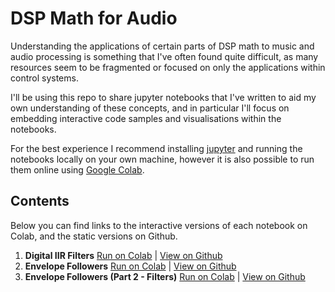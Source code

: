 # DSP Math for Audio

Understanding the applications of certain parts of DSP math to music and audio processing is
something that I've often found quite difficult, as many resources seem to be fragmented or focused
on only the applications within control systems.

I'll be using this repo to share jupyter notebooks that I've written to aid my own understanding of
these concepts, and in particular I'll focus on embedding interactive code samples and
visualisations within the notebooks.

For the best experience I recommend installing [jupyter](https://jupyter.org/install) and running
the notebooks locally on your own machine, however it is also possible to run them online using
[Google Colab](https://colab.research.google.com/notebooks/welcome.ipynb).

## Contents
Below you can find links to the interactive versions of each notebook on Colab, and the static versions on Github.

1. **Digital IIR Filters** [Run on Colab](https://colab.research.google.com/github/jd-13/dsp-math-for-audio/blob/master/01_Digital-IIR-Filters.ipynb) | [View on Github](https://github.com/jd-13/dsp-math-for-audio/blob/master/01_Digital-IIR-Filters.ipynb)
2. **Envelope Followers** [Run on Colab](https://colab.research.google.com/github/jd-13/dsp-math-for-audio/blob/master/02_Envelope-Followers.ipynb) | [View on Github](https://github.com/jd-13/dsp-math-for-audio/blob/master/02_Envelope-Followers.ipynb)
3. **Envelope Followers (Part 2 - Filters)** [Run on Colab](https://colab.research.google.com/github/jd-13/dsp-math-for-audio/blob/master/03_Envelope-Followers-Part-2.ipynb) | [View on Github](https://github.com/jd-13/dsp-math-for-audio/blob/master/03_Envelope-Followers-Part-2.ipynb)